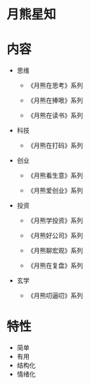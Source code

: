# 月熊星知

# 内容

- 思维

  - 《月熊在思考》系列

  - 《月熊在捧哏》系列

  - 《月熊在读书》系列

- 科技

  - 《月熊在打码》系列

- 创业

  - 《月熊看生意》系列

  - 《月熊爱创业》系列

- 投资

  - 《月熊学投资》系列

  - 《月熊好公司》系列

  - 《月熊聊宏观》系列

  - 《月熊在复盘》系列

- 玄学

  - 《月熊叨逼叨》系列

# 特性

- 简单
- 有用
- 结构化
- 情绪化
